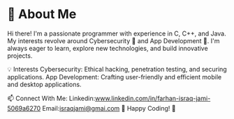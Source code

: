 # 👋 About Me
Hi there! I'm a passionate programmer with experience in C, C++, and Java. My interests revolve around Cybersecurity 🔐 and App Development 📱. I'm always eager to learn, explore new technologies, and build innovative projects.

💡 Interests
Cybersecurity: Ethical hacking, penetration testing, and securing applications.
App Development: Crafting user-friendly and efficient mobile and desktop applications.

📫 Connect With Me:
  Linkedin:www.linkedin.com/in/farhan-israq-jami-5069a6270
  Email:israqjami@gmai.com
  🚀 Happy Coding! 🚀
